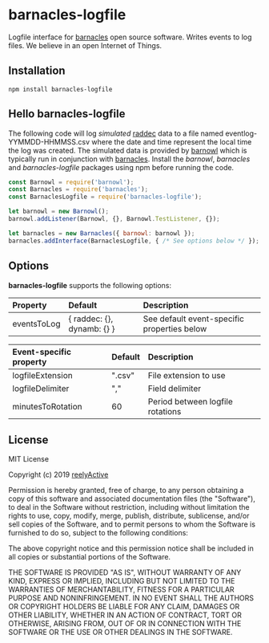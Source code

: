 barnacles-logfile
=================

Logfile interface for [barnacles](https://github.com/reelyactive/barnacles/) open source software.  Writes events to log files.  We believe in an open Internet of Things.


Installation
------------

    npm install barnacles-logfile


Hello barnacles-logfile
-----------------------

The following code will log _simulated_ [raddec](https://github.com/reelyactive/raddec/) data to a file named eventlog-YYMMDD-HHMMSS.csv where the date and time represent the local time the log was created.  The simulated data is provided by [barnowl](https://github.com/reelyactive/barnowl/) which is typically run in conjunction with [barnacles](https://github.com/reelyactive/barnacles/).  Install the _barnowl_, _barnacles_ and _barnacles-logfile_ packages using npm before running the code.

```javascript
const Barnowl = require('barnowl');
const Barnacles = require('barnacles');
const BarnaclesLogfile = require('barnacles-logfile');

let barnowl = new Barnowl();
barnowl.addListener(Barnowl, {}, Barnowl.TestListener, {});

let barnacles = new Barnacles({ barnowl: barnowl });
barnacles.addInterface(BarnaclesLogfile, { /* See options below */ });
```

Options
-------

__barnacles-logfile__ supports the following options:

| Property    | Default                    | Description                      | 
|:------------|:---------------------------|:---------------------------------|
| eventsToLog | { raddec: {}, dynamb: {} } | See default event-specific properties below |

| Event-specific property | Default | Description                      | 
|:------------------------|:--------|:---------------------------------|
| logfileExtension        | ".csv"  | File extension to use            |
| logfileDelimiter        | ","     | Field delimiter                  |
| minutesToRotation       | 60      | Period between logfile rotations |


License
-------

MIT License

Copyright (c) 2019 [reelyActive](https://www.reelyactive.com)

Permission is hereby granted, free of charge, to any person obtaining a copy of this software and associated documentation files (the "Software"), to deal in the Software without restriction, including without limitation the rights to use, copy, modify, merge, publish, distribute, sublicense, and/or sell copies of the Software, and to permit persons to whom the Software is furnished to do so, subject to the following conditions:

The above copyright notice and this permission notice shall be included in all copies or substantial portions of the Software.

THE SOFTWARE IS PROVIDED "AS IS", WITHOUT WARRANTY OF ANY KIND, EXPRESS OR 
IMPLIED, INCLUDING BUT NOT LIMITED TO THE WARRANTIES OF MERCHANTABILITY, 
FITNESS FOR A PARTICULAR PURPOSE AND NONINFRINGEMENT. IN NO EVENT SHALL THE 
AUTHORS OR COPYRIGHT HOLDERS BE LIABLE FOR ANY CLAIM, DAMAGES OR OTHER 
LIABILITY, WHETHER IN AN ACTION OF CONTRACT, TORT OR OTHERWISE, ARISING FROM, 
OUT OF OR IN CONNECTION WITH THE SOFTWARE OR THE USE OR OTHER DEALINGS IN 
THE SOFTWARE.
